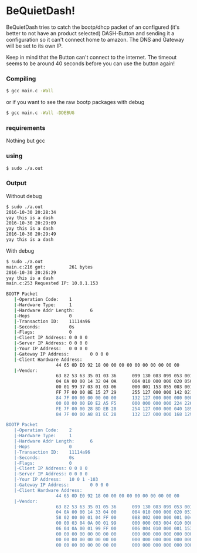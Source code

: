 # BeQuietDash!

BeQuietDash tries to catch the bootp/dhcp packet of an configured (it's better to not have an product selected) DASH-Button and sending it a configuration so it can't connect home to amazon.
The DNS and Gateway will be set to its own IP.

Keep in mind that the Button can't connect to the internet. The timeout seems to be around 40 seconds before you can use the button again!

### Compiling
```sh
$ gcc main.c -Wall
```
or if you want to see the raw bootp packages with debug
```sh
$ gcc main.c -Wall -DDEBUG
```


### requirements
Nothing but gcc

### using
```sh
$ sudo ./a.out
```

### Output
Without debug
```sh
$ sudo ./a.out 
2016-10-30 20:28:34
yay this is a dash
2016-10-30 20:29:09
yay this is a dash
2016-10-30 20:29:49
yay this is a dash
```


With debug

```sh
$ sudo ./a.out 
main.c:216 got:         261 bytes
2016-10-30 20:26:29
yay this is a dash
main.c:253 Requested IP: 10.0.1.153

BOOTP Packet
   |-Operation Code:    1
   |-Hardware Type:     1
   |-Hardware Addr Length:      6
   |-Hops               0
   |-Transaction ID:    11114a96
   |-Seconds:           0s
   |-Flags:             0
   |-Client IP Address: 0 0 0 0 
   |-Server IP Address: 0 0 0 0 
   |-Your IP Address:   0 0 0 0 
   |-Gateway IP Address:        0 0 0 0 
   |-Client Hardware Address:
                   44 65 0D E0 92 18 00 00 00 00 00 00 00 00 00 00 
   |-Vendor:
                   63 82 53 63 35 01 03 36      099 130 083 099 053 001 003 054         c.Sc5..6
                   04 0A 00 00 14 32 04 0A      004 010 000 000 020 050 004 010         .....2..
                   00 01 99 37 03 01 03 06      000 001 153 055 003 001 003 006         ...7....
                   FF 7F 00 00 8E 15 27 29      255 127 000 000 142 021 039 041         .....')
                   84 7F 00 00 00 00 00 00      132 127 000 000 000 000 000 000         .......
                   00 00 00 00 E0 E2 A5 F5      000 000 000 000 224 226 165 245         ........
                   FE 7F 00 00 28 BD EB 28      254 127 000 000 040 189 235 040         ...(..(
                   84 7F 00 00 A8 81 EC 28      132 127 000 000 168 129 236 040         ......(

BOOTP Packet
   |-Operation Code:    2
   |-Hardware Type:     1
   |-Hardware Addr Length:      6
   |-Hops               0
   |-Transaction ID:    11114a96
   |-Seconds:           0s
   |-Flags:             0
   |-Client IP Address: 0 0 0 0 
   |-Server IP Address: 0 0 0 0 
   |-Your IP Address:   10 0 1 -103 
   |-Gateway IP Address:        0 0 0 0 
   |-Client Hardware Address:
                   44 65 0D E0 92 18 00 00 00 00 00 00 00 00 00 00 
   |-Vendor:
                   63 82 53 63 35 01 05 36      099 130 083 099 053 001 005 054         c.Sc5..6
                   04 0A 00 00 14 33 04 00      004 010 000 000 020 051 004 000         .....3..
                   58 02 00 00 01 04 FF 00      088 002 000 000 001 004 255 000         X.......
                   00 00 03 04 0A 00 01 99      000 000 003 004 010 000 001 153         ........
                   06 04 0A 00 01 99 FF 00      006 004 010 000 001 153 255 000         ........
                   00 00 00 00 00 00 00 00      000 000 000 000 000 000 000 000         ........
                   00 00 00 00 00 00 00 00      000 000 000 000 000 000 000 000         ........
                   00 00 00 00 00 00 00 00      000 000 000 000 000 000 000 000         ........


```
